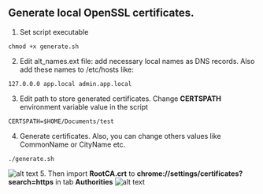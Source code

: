 ## Generate local OpenSSL certificates.

1. Set script executable
```
chmod +x generate.sh
```
2. Edit alt_names.ext file: add necessary local names as DNS records. Also add these names to /etc/hosts like:
```
127.0.0.0 app.local admin.app.local
```
3. Edit path to store generated certificates. Change <strong>CERTSPATH</strong> environment variable value in the script
```
CERTSPATH=$HOME/Documents/test
```
4. Generate certificates. Also, you can change others values like CommonName or CityName etc.
```
./generate.sh
```
![alt text](https://raw.githubusercontent.com/oleksiivelychko/generate-openssl/master/screens/screen_1.png)
5. Then import <strong>RootCA.crt</strong> to <strong>chrome://settings/certificates?search=https</strong> in tab <strong>Authorities</strong>
![alt text](https://raw.githubusercontent.com/oleksiivelychko/generate-openssl/master/screens/screen_2.png)